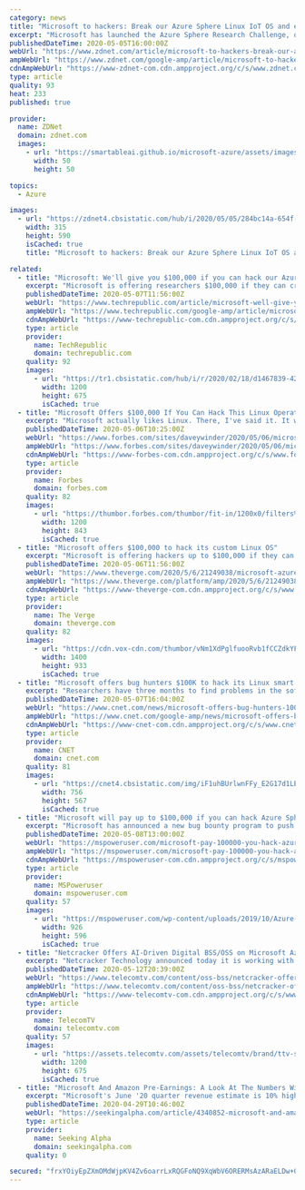 ```yaml
---
category: news
title: "Microsoft to hackers: Break our Azure Sphere Linux IoT OS and earn up to $100k"
excerpt: "Microsoft has launched the Azure Sphere Research Challenge, offering approved security researchers individual rewards of up to $100,000 for dangerous exploits that break the security of Azure Sphere,"
publishedDateTime: 2020-05-05T16:00:00Z
webUrl: "https://www.zdnet.com/article/microsoft-to-hackers-break-our-azure-sphere-linux-iot-os-and-earn-up-to-100k/"
ampWebUrl: "https://www.zdnet.com/google-amp/article/microsoft-to-hackers-break-our-azure-sphere-linux-iot-os-and-earn-up-to-100k/"
cdnAmpWebUrl: "https://www-zdnet-com.cdn.ampproject.org/c/s/www.zdnet.com/google-amp/article/microsoft-to-hackers-break-our-azure-sphere-linux-iot-os-and-earn-up-to-100k/"
type: article
quality: 93
heat: 233
published: true

provider:
  name: ZDNet
  domain: zdnet.com
  images:
    - url: "https://smartableai.github.io/microsoft-azure/assets/images/organizations/zdnet.com-50x50.jpg"
      width: 50
      height: 50

topics:
  - Azure

images:
  - url: "https://zdnet4.cbsistatic.com/hub/i/2020/05/05/284bc14a-654f-40dd-8c48-3654fd7f17d2/cortexasoftwareplatform.png"
    width: 315
    height: 590
    isCached: true
    title: "Microsoft to hackers: Break our Azure Sphere Linux IoT OS and earn up to $100k"

related:
  - title: "Microsoft: We'll give you $100,000 if you can hack our Azure Sphere IoT platform"
    excerpt: "Microsoft is offering researchers $100,000 if they can crack the company's custom-built Linux OS for Internet of Things devices."
    publishedDateTime: 2020-05-07T11:56:00Z
    webUrl: "https://www.techrepublic.com/article/microsoft-well-give-you-100000-if-you-can-hack-our-azure-sphere-iot-platform/"
    ampWebUrl: "https://www.techrepublic.com/google-amp/article/microsoft-well-give-you-100000-if-you-can-hack-our-azure-sphere-iot-platform/"
    cdnAmpWebUrl: "https://www-techrepublic-com.cdn.ampproject.org/c/s/www.techrepublic.com/google-amp/article/microsoft-well-give-you-100000-if-you-can-hack-our-azure-sphere-iot-platform/"
    type: article
    provider:
      name: TechRepublic
      domain: techrepublic.com
    quality: 92
    images:
      - url: "https://tr1.cbsistatic.com/hub/i/r/2020/02/18/d1467839-4251-47cb-9fa9-aed070561526/thumbnail/1200x675/f3685147226f27819a3454fc3d626812/rainforest-connection.jpg"
        width: 1200
        height: 675
        isCached: true
  - title: "Microsoft Offers $100,000 If You Can Hack This Linux Operating System"
    excerpt: "Microsoft actually likes Linux. There, I've said it. It will also pay a bounty of up to $100,000 for hackers who can break it."
    publishedDateTime: 2020-05-06T10:25:00Z
    webUrl: "https://www.forbes.com/sites/daveywinder/2020/05/06/microsoft-offers-100000-if-you-can-hack-this-linux-operating-system/"
    ampWebUrl: "https://www.forbes.com/sites/daveywinder/2020/05/06/microsoft-offers-100000-if-you-can-hack-this-linux-operating-system/amp/"
    cdnAmpWebUrl: "https://www-forbes-com.cdn.ampproject.org/c/s/www.forbes.com/sites/daveywinder/2020/05/06/microsoft-offers-100000-if-you-can-hack-this-linux-operating-system/amp/"
    type: article
    provider:
      name: Forbes
      domain: forbes.com
    quality: 82
    images:
      - url: "https://thumbor.forbes.com/thumbor/fit-in/1200x0/filters%3Aformat%28jpg%29/https%3A%2F%2Fspecials-images.forbesimg.com%2Fimageserve%2F158670431%2F0x0.jpg"
        width: 1200
        height: 843
        isCached: true
  - title: "Microsoft offers $100,000 to hack its custom Linux OS"
    excerpt: "Microsoft is offering hackers up to $100,000 if they can break the security of the company’s custom Linux OS. The software giant built a compact and custom version of Linux last year for its Azure Sphere OS,"
    publishedDateTime: 2020-05-06T11:56:00Z
    webUrl: "https://www.theverge.com/2020/5/6/21249038/microsoft-azure-sphere-bug-bounty-security-hacking"
    ampWebUrl: "https://www.theverge.com/platform/amp/2020/5/6/21249038/microsoft-azure-sphere-bug-bounty-security-hacking"
    cdnAmpWebUrl: "https://www-theverge-com.cdn.ampproject.org/c/s/www.theverge.com/platform/amp/2020/5/6/21249038/microsoft-azure-sphere-bug-bounty-security-hacking"
    type: article
    provider:
      name: The Verge
      domain: theverge.com
    quality: 82
    images:
      - url: "https://cdn.vox-cdn.com/thumbor/vNm1XdPglfuooRvb1fCCZdkYFVY=/0x0:2040x1360/1400x933/filters:focal(857x517:1183x843):no_upscale()/cdn.vox-cdn.com/uploads/chorus_image/image/66758018/acastro_180507_1777_microsoft_0002.0.jpg"
        width: 1400
        height: 933
        isCached: true
  - title: "Microsoft offers bug hunters $100K to hack its Linux smart home software"
    excerpt: "Researchers have three months to find problems in the software for net-connected devices like baby monitors and refrigerators."
    publishedDateTime: 2020-05-07T16:04:00Z
    webUrl: "https://www.cnet.com/news/microsoft-offers-bug-hunters-100k-to-hack-its-linux-smart-home-software/"
    ampWebUrl: "https://www.cnet.com/google-amp/news/microsoft-offers-bug-hunters-100k-to-hack-its-linux-smart-home-software/"
    cdnAmpWebUrl: "https://www-cnet-com.cdn.ampproject.org/c/s/www.cnet.com/google-amp/news/microsoft-offers-bug-hunters-100k-to-hack-its-linux-smart-home-software/"
    type: article
    provider:
      name: CNET
      domain: cnet.com
    quality: 81
    images:
      - url: "https://cnet4.cbsistatic.com/img/iF1uhBUrlwnFFy_E2G17d1LEm-c=/756x567/2017/10/02/5e7fdcb8-e585-47dd-b13c-93d21b4e4d9e/security-privacy-hackers-locks-key-6749.jpg"
        width: 756
        height: 567
        isCached: true
  - title: "Microsoft will pay up to $100,000 if you can hack Azure Sphere OS"
    excerpt: "Microsoft has announced a new bug bounty program to push the limits of Azure Sphere Linux OS. To that end, the company has announced “The Azure Sphere Research"
    publishedDateTime: 2020-05-08T13:00:00Z
    webUrl: "https://mspoweruser.com/microsoft-pay-100000-you-hack-azure-sphere-os/"
    ampWebUrl: "https://mspoweruser.com/microsoft-pay-100000-you-hack-azure-sphere-os/amp/"
    cdnAmpWebUrl: "https://mspoweruser-com.cdn.ampproject.org/c/s/mspoweruser.com/microsoft-pay-100000-you-hack-azure-sphere-os/amp/"
    type: article
    provider:
      name: MSPoweruser
      domain: mspoweruser.com
    quality: 57
    images:
      - url: "https://mspoweruser.com/wp-content/uploads/2019/10/Azure-Sphere.jpg"
        width: 926
        height: 596
        isCached: true
  - title: "Netcracker Offers AI-Driven Digital BSS/OSS on Microsoft Azure"
    excerpt: "Netcracker Technology announced today it is working with Microsoft to offer its Digital BSS/OSS and Orchestration applications"
    publishedDateTime: 2020-05-12T20:39:00Z
    webUrl: "https://www.telecomtv.com/content/oss-bss/netcracker-offers-ai-driven-digital-bss-oss-to-microsoft-azure-38630/"
    ampWebUrl: "https://www.telecomtv.com/content/oss-bss/netcracker-offers-ai-driven-digital-bss-oss-to-microsoft-azure-38630/amp/"
    cdnAmpWebUrl: "https://www-telecomtv-com.cdn.ampproject.org/c/s/www.telecomtv.com/content/oss-bss/netcracker-offers-ai-driven-digital-bss-oss-to-microsoft-azure-38630/amp/"
    type: article
    provider:
      name: TelecomTV
      domain: telecomtv.com
    quality: 57
    images:
      - url: "https://assets.telecomtv.com/assets/telecomtv/brand/ttv-splash.jpg?w=1200"
        width: 1200
        height: 675
        isCached: true
  - title: "Microsoft And Amazon Pre-Earnings: A Look At The Numbers With Some Color Too"
    excerpt: "Microsoft's June '20 quarter revenue estimate is 10% higher sequentially than the March '20 quarter - a positive and important tell. The slight downward negativ"
    publishedDateTime: 2020-04-29T10:46:00Z
    webUrl: "https://seekingalpha.com/article/4340852-microsoft-and-amazon-pre-earnings-look-numbers-color-too"
    type: article
    provider:
      name: Seeking Alpha
      domain: seekingalpha.com
    quality: 0

secured: "frxYOiyEpZXmOMdWjpKV4Zv6oarrLxRQGFoNQ9XqWbV6ORERMsAzARaELDw+0ts4NeuSAJEcl/1XbLf0ujme00GrFw8WlvK70g67FjbWlGxa5J4JT4L0exC4Z5puG5M4eJwG/PfT75h1jiCXNyn0ui0eldD3lnR9dd6pCzWD3DA3KbF6ja5QPVLrsiqreorq222lYytG2uzKlHBRApVTD74Pnac4eJluyZ25dQERXfgcBLpcXPLCEgkhu/TfQiRY2MMOtTv+n07tU/EAOg4uJfcdC0cGPXgE7B9wCUK9Np5smbj3GslJXnFxAJB+kzoc;tBQnTuqzTTxHDsDeF+BhlA=="
---
```


